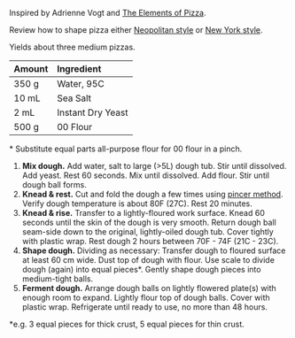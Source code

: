 Inspired by Adrienne Vogt and [The Elements of Pizza](https://smile.amazon.com/Elements-Pizza-Unlocking-Secrets-World-Class/dp/160774838X).

Review how to shape pizza either [Neopolitan style](https://www.youtube.com/watch?v=ITZWe_mOevw) or [New York style](https://www.youtube.com/watch?v=FNv4kmDzR9k).

Yields about three medium pizzas.

| Amount | Ingredient |
|:--|:--|
| 350 g | Water, 95C
| 10 mL | Sea Salt
| 2 mL  | Instant Dry Yeast
| 500 g | 00 Flour

\* Substitute equal parts all-purpose flour for 00 flour in a pinch.

1. **Mix dough.** Add water, salt to large (>5L) dough tub. Stir until dissolved. Add yeast. Rest 60 seconds. Mix until dissolved. Add flour. Stir until dough ball forms.
2. **Knead & rest.** Cut and fold the dough a few times using [pincer method](https://www.youtube.com/watch?v=HoY7CPw0E1s). Verify dough temperature is about 80F (27C). Rest 20 minutes.
3. **Knead & rise.** Transfer to a lightly-floured work surface. Knead 60 seconds until the skin of the dough is very smooth. Return dough ball seam-side down to the original, lightly-oiled dough tub. Cover tightly with plastic wrap. Rest dough 2 hours between 70F - 74F (21C - 23C).
4. **Shape dough.** Dividing as necessary: Transfer dough to floured surface at least 60 cm wide. Dust top of dough with flour. Use scale to divide dough (again) into equal pieces\*. Gently shape dough pieces into medium-tight balls.
5. **Ferment dough.** Arrange dough balls on lightly flowered plate(s) with enough room to expand. Lightly flour top of dough balls. Cover with plastic wrap. Refrigerate until ready to use, no more than 48 hours.

\*e.g. 3 equal pieces for thick crust, 5 equal pieces for thin crust.
